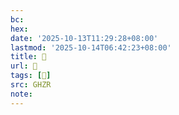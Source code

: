 ```yaml
---
bc:
hex:
date: '2025-10-13T11:29:28+08:00'
lastmod: '2025-10-14T06:42:23+08:00'
title: 󰡫
url: 󰡫
tags: [𢳃]
src: GHZR
note:
---
```

